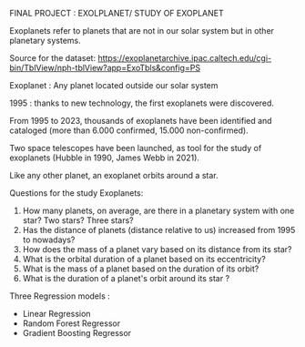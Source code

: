 FINAL PROJECT : EXOLPLANET/ STUDY OF EXOPLANET

Exoplanets refer to planets that are not in our solar system but in other planetary systems.

Source for the dataset: https://exoplanetarchive.ipac.caltech.edu/cgi-bin/TblView/nph-tblView?app=ExoTbls&config=PS


Exoplanet :
Any planet located outside our solar system

1995 : thanks to new technology, the first exoplanets were discovered.

From 1995 to 2023, thousands of exoplanets have been identified and cataloged (more than 6.000 confirmed, 15.000 non-confirmed).

Two space telescopes have been launched, as tool for the study of exoplanets (Hubble in 1990, James Webb in 2021).

Like any other planet, an exoplanet orbits around a star.



Questions for the study Exoplanets:

1. How many planets, on average, are there in a planetary system with one star? Two stars? Three stars?
2. Has the distance of planets (distance relative to us) increased from 1995 to nowadays? 
3. How does the mass of a planet vary based on its distance from its star? 
4. What is the orbital duration of a planet based on its eccentricity? 
5. What is the mass of a planet based on the duration of its orbit?
6. What is the duration of a planet's orbit around its star ?



Three Regression models :

- Linear Regression
- Random Forest Regressor
- Gradient Boosting Regressor
